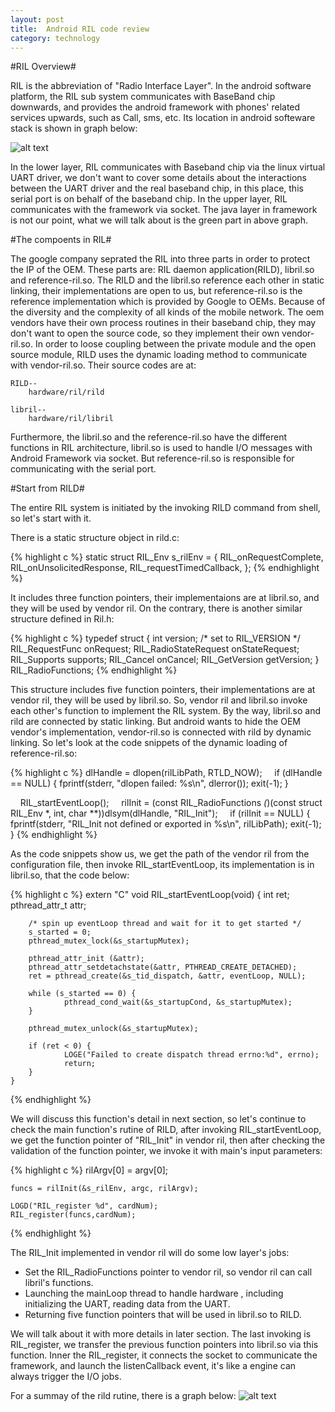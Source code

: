 ```yaml
---
layout: post
title:  Android RIL code review
category: technology 
---
```


#RIL Overview#

RIL is the abbreviation of "Radio Interface Layer". In the android software platform, the RIL sub system communicates with BaseBand chip downwards, and provides the android framework with phones' related services upwards, such as Call, sms, etc. Its location in android softeware  stack is shown in graph below:

![alt text](/images/notes/RIL-architecture.PNG"RIL-architecture.PNG")

In the lower layer, RIL communicates with Baseband chip via the linux virtual UART driver, we don't want to cover some details about the interactions between the UART driver and the real baseband chip, in this place, this serial port is on behalf of the baseband chip. In the upper layer, RIL communicates with the framework via socket. The java layer in framework is not our point, what we will talk about is the green part in above graph.

#The compoents in RIL#

The google company seprated the RIL into three parts in order to protect the IP of the OEM. These parts are: RIL daemon application(RILD), libril.so and reference-ril.so. The RILD and the libril.so reference each other in static linking, their implementations are open to us, but reference-ril.so is the reference implementation which is provided by Google to OEMs. Because of the diversity and the complexity of all kinds of the mobile network. The oem vendors have their own process routines in their baseband chip, they may don't want to open the source code, so they implement their own vendor-ril.so. In order to loose coupling between the private module and the open source module, RILD uses the dynamic loading method to communicate with vendor-ril.so. Their source codes are at:

    RILD--
		hardware/ril/rild

	libril--
		hardware/ril/libril   

Furthermore, the libril.so and the reference-ril.so have the different functions in RIL architecture, libril.so is used to handle I/O messages with Android Framework via socket. But reference-ril.so is responsible for communicating with the serial port. 

#Start from RILD#

The entire RIL system is initiated by the invoking RILD command from shell, so let's start with it.

There is a static structure object in rild.c:

{% highlight c %}
	static struct RIL_Env s_rilEnv = {
		RIL_onRequestComplete,
		RIL_onUnsolicitedResponse,
		RIL_requestTimedCallback,
	};
{% endhighlight %}


It includes three function pointers, their implementaions are at libril.so, and they will be used by vendor ril. On the contrary, there is another similar structure defined in Ril.h:

{% highlight c %}
	typedef struct {
		int version;        /* set to RIL_VERSION */
		RIL_RequestFunc onRequest;
		RIL_RadioStateRequest onStateRequest;
		RIL_Supports supports;
		RIL_Cancel onCancel;
		RIL_GetVersion getVersion;
	} RIL_RadioFunctions;
{% endhighlight %}

This structure includes five function pointers, their implementations are at vendor ril, they will be used by libril.so. So, vendor ril and libril.so invoke each other's function to implement the RIL system. By the way, libril.so and rild are connected by static linking. But android wants to hide the OEM vendor's implementation, vendor-ril.so is connected with rild by dynamic linking. So let's look at the code snippets of the dynamic loading of reference-ril.so:

{% highlight c %}
	dlHandle = dlopen(rilLibPath, RTLD_NOW);
    if (dlHandle == NULL) {
		fprintf(stderr, "dlopen failed: %s\n", dlerror());
		exit(-1);
	}

    RIL_startEventLoop();
    rilInit = (const RIL_RadioFunctions *(*)(const struct RIL_Env *, int, char **))dlsym(dlHandle, "RIL_Init");
    if (rilInit == NULL) {
		fprintf(stderr, "RIL_Init not defined or exported in %s\n", rilLibPath);
		exit(-1);
	}
{% endhighlight %}

As the code snippets show us, we get the path of the vendor ril from the configuration file, then invoke RIL_startEventLoop, its implementation is in libril.so, that the code below:

{% highlight c %}
	extern "C" void
	RIL_startEventLoop(void) {
		int ret;
		pthread_attr_t attr;
		
		/* spin up eventLoop thread and wait for it to get started */
		s_started = 0;
		pthread_mutex_lock(&s_startupMutex);
		
		pthread_attr_init (&attr);
		pthread_attr_setdetachstate(&attr, PTHREAD_CREATE_DETACHED);
		ret = pthread_create(&s_tid_dispatch, &attr, eventLoop, NULL);

		while (s_started == 0) {
				pthread_cond_wait(&s_startupCond, &s_startupMutex);
		}

		pthread_mutex_unlock(&s_startupMutex);

		if (ret < 0) {
				LOGE("Failed to create dispatch thread errno:%d", errno);
				return;
		}
	}
{% endhighlight %}

We will discuss this function's detail in next section, so let's continue to check the main function's rutine of RILD, after invoking RIL_startEventLoop, we get the function pointer of "RIL_Init" in vendor ril, then after checking the validation of the function pointer, we invoke it with main's input parameters:

{% highlight c %}
    rilArgv[0] = argv[0];
	
	funcs = rilInit(&s_rilEnv, argc, rilArgv);

	LOGD("RIL_register %d", cardNum);
	RIL_register(funcs,cardNum);
{% endhighlight %}

The RIL_Init implemented in vendor ril will do some low layer's jobs: 

* Set the RIL_RadioFunctions pointer to vendor ril, so vendor ril can call libril's functions.
* Launching the mainLoop thread to handle hardware , including initializing the UART, reading data from the UART. 
* Returning five function pointers that will be used in libril.so to RILD. 

We will talk about it with more details in later section. The last invoking is RIL_register, we transfer the previous function pointers into libril.so via this function. Inner the RIL_register, it connects the socket to communicate the framework, and launch the listenCallback event, it's like a engine can always trigger the I/O jobs. 

For a summay of the rild rutine, there is a graph below: 
![alt text](/images/notes/RIL_rutine.PNG"RIL_rutine.PNG")

